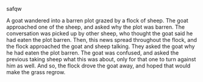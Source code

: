 safqw


A goat wandered into a barren plot grazed by a flock of sheep. The goat approached one of the sheep, and asked why the plot was barren. The conversation was picked up by other sheep, who thought the goat said he had eaten the plot barren. Then, this news spread throughout the flock, and the flock approached the goat and sheep talking. They asked the goat why he had eaten the plot barren. The goat was confused, and asked the previous taking sheep what this was about, only for that one to turn against him as well. And so, the flock drove the goat away, and hoped that would make the grass regrow.